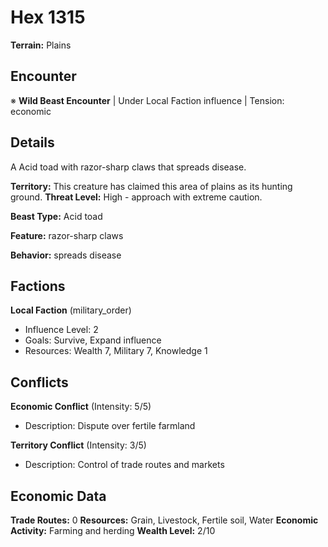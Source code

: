# Hex 1315

**Terrain:** Plains

## Encounter
※ **Wild Beast Encounter** | Under Local Faction influence | Tension: economic

## Details
A Acid toad with razor-sharp claws that spreads disease.

**Territory:** This creature has claimed this area of plains as its hunting ground.
**Threat Level:** High - approach with extreme caution.

**Beast Type:** Acid toad

**Feature:** razor-sharp claws

**Behavior:** spreads disease

## Factions
**Local Faction** (military_order)
- Influence Level: 2
- Goals: Survive, Expand influence
- Resources: Wealth 7, Military 7, Knowledge 1

## Conflicts
**Economic Conflict** (Intensity: 5/5)
- Description: Dispute over fertile farmland

**Territory Conflict** (Intensity: 3/5)
- Description: Control of trade routes and markets

## Economic Data
**Trade Routes:** 0
**Resources:** Grain, Livestock, Fertile soil, Water
**Economic Activity:** Farming and herding
**Wealth Level:** 2/10

